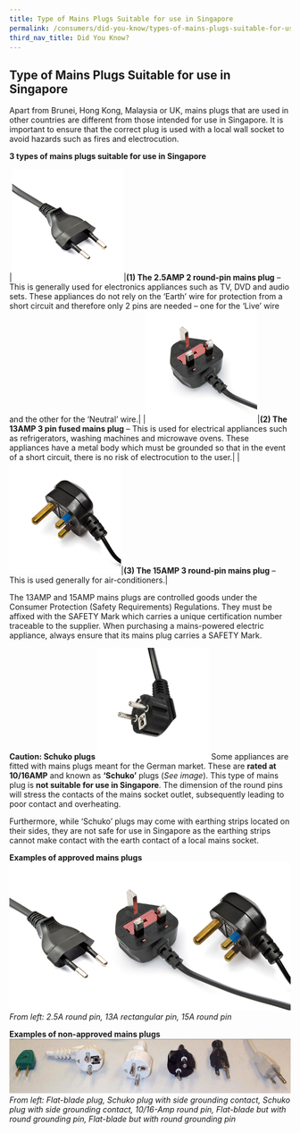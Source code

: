 ```yaml
---
title: Type of Mains Plugs Suitable for use in Singapore
permalink: /consumers/did-you-know/types-of-mains-plugs-suitable-for-use-in-singapore
third_nav_title: Did You Know?
---
```

 ## Type of Mains Plugs Suitable for use in Singapore
Apart from Brunei, Hong Kong, Malaysia or UK, mains plugs that are used in other countries are different from those intended for use in Singapore. It is important to ensure that the correct plug is used with a local wall socket to avoid hazards such as fires and electrocution.

**3 types of mains plugs suitable for use in Singapore**

|![mains plugs 1](/images/consumers/did-you-know/types-of-mains-plugs/mains-plugs-1.jpg)|**(1) The 2.5AMP 2 round-pin mains plug** – This is generally used for electronics appliances such as TV, DVD and audio sets. These appliances do not rely on the ‘Earth’ wire for protection from a short circuit and therefore only 2 pins are needed – one for the ‘Live’ wire and the other for the ‘Neutral’ wire.|
|![mains plugs 2](/images/consumers/did-you-know/types-of-mains-plugs/mains-plugs-2.jpg)|**(2) The 13AMP 3 pin fused mains plug** – This is used for electrical appliances such as refrigerators, washing machines and microwave ovens. These appliances have a metal body which must be grounded so that in the event of a short circuit, there is no risk of electrocution to the user.|
|![mains plugs 3](/images/consumers/did-you-know/types-of-mains-plugs/mains-plugs-3.jpg)|**(3) The 15AMP 3 round-pin mains plug** – This is used generally for air-conditioners.|

The 13AMP and 15AMP mains plugs are controlled goods under the Consumer Protection (Safety Requirements) Regulations. They must be affixed with the SAFETY Mark which carries a unique certification number traceable to the supplier. When purchasing a mains-powered electric appliance, always ensure that its mains plug carries a SAFETY Mark.

**Caution: Schuko plugs**
![mains plugs 4](/images/consumers/did-you-know/types-of-mains-plugs/mains-plugs-4.jpg)
Some appliances are fitted with mains plugs meant for the German market. These are **rated at 10/16AMP** and known as **‘Schuko’** plugs (*See image*). This type of mains plug is **not suitable for use in Singapore**. The dimension of the round pins will stress the contacts of the mains socket outlet, subsequently leading to poor contact and overheating.

Furthermore, while ‘Schuko’ plugs may come with earthing strips located on their sides, they are not safe for use in Singapore as the earthing strips cannot make contact with the earth contact of a local mains socket.

**Examples of approved mains plugs**
![mains plugs 5](/images/consumers/did-you-know/types-of-mains-plugs/mains-plugs-5.jpg)
*From left: 2.5A round pin, 13A rectangular pin, 15A round pin*

**Examples of non-approved mains plugs**
![non approved mains plugs](/images/consumers/did-you-know/types-of-mains-plugs/non-approved-mains-plugs.jpg)
*From left: Flat-blade plug, Schuko plug with side grounding contact, Schuko plug with side grounding contact, 10/16-Amp round pin, Flat-blade but with round grounding pin, Flat-blade but with round grounding pin*


